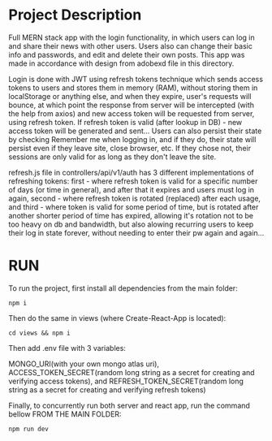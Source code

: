 # Project Description

Full MERN stack app with the login functionality, in which users can log in and share their news with other users. Users also can change their basic info and passwords, and edit and delete their own posts. This app was made in accordance with design from adobexd file in this directory.

Login is done with JWT using refresh tokens technique which sends access tokens to users and stores them in memory (RAM), without storing them in localStorage or anything else, and when they expire, user's requests will bounce, at which point the response from server will be intercepted (with the help from axios) and new access token will be requested from server, using refresh token. If refresh token is valid (after lookup in DB) - new access token will be generated and sent... Users can also persist their state by checking Remember me when logging in, and if they do, their state will persist even if they leave site, close browser, etc. If they chose not, their sessions are only valid for as long as they don't leave the site.

refresh.js file in controllers/api/v1/auth has 3 different implementations of refreshing tokens: first - where refresh token is valid for a specific number of days (or time in general), and after that it expires and users must log in again, second - where refresh token is rotated (replaced) after each usage, and third - where token is valid for some period of time, but is rotated after another shorter period of time has expired, allowing it's rotation not to be too heavy on db and bandwidth, but also alowing recurring users to keep their log in state forever, without needing to enter their pw again and again...

# RUN

To run the project, first install all dependencies from the main folder:

`npm i` 

Then do the same in views (where Create-React-App is located):

`cd views && npm i`

Then add .env file with 3 variables: 

MONGO_URI(with your own mongo atlas uri), ACCESS_TOKEN_SECRET(random long string as a secret for creating and verifying access tokens), and REFRESH_TOKEN_SECRET(random long string as a secret for creating and verifying refresh tokens)

Finally, to concurrently run both server and react app, run the command bellow FROM THE MAIN FOLDER:

`npm run dev`
